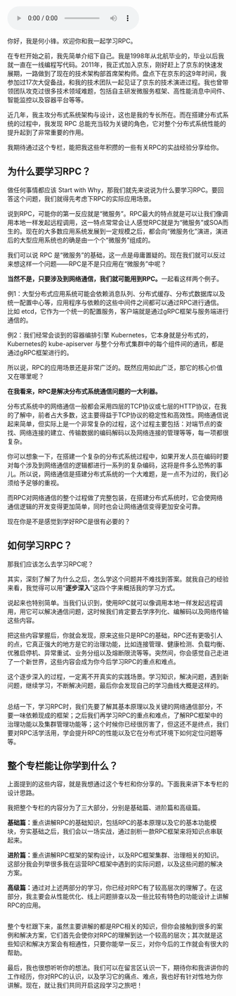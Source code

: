 <audio title="开篇词 _ 别老想着怎么用好RPC框架，你得多花时间琢磨原理" src="https://static001.geekbang.org/resource/audio/b5/15/b567a1a4a27577d97243acc07a50dd15.mp3" controls="controls"></audio> 
<p>你好，我是何小锋。欢迎你和我一起学习RPC。</p><p>在专栏开始之前，我先简单介绍下自己。我是1998年从北航毕业的，毕业以后我就一直在一线编程写代码。2011年，我正式加入京东，刚好赶上了京东的快速发展期，一路做到了现在的技术架构部首席架构师。盘点下在京东的这9年时间，我参加过17次大促备战，和我的技术团队一起见证了京东的技术演进过程。我也曾带领团队攻克过很多技术领域难题，包括自主研发微服务框架、高性能消息中间件、智能监控以及容器平台等等。</p><p>近几年，我主攻分布式系统架构与设计，这也是我的专长所在。而在搭建分布式系统的过程中，我发现 RPC  总能充当较为关键的角色，它对整个分布式系统性能的提升起到了非常重要的作用。</p><p>我期待通过这个专栏，能把我这些年积攒的一些有关RPC的实战经验分享给你。</p><h2>为什么要学习RPC？</h2><p>做任何事情都应该  Start with Why，那我们就先来说说为什么要学习RPC。要回答这个问题，我们就得先考虑下RPC的实际应用场景。</p><p>说到RPC，可能你的第一反应就是“微服务”。RPC最大的特点就是可以让我们像调用本地一样发起远程调用，这一特点常常会让人感觉RPC就是为“微服务”或SOA而生的。现在的大多数应用系统发展到一定规模之后，都会向“微服务化”演进，演进后的大型应用系统也的确是由一个个“微服务”组成的。</p><!-- [[[read_end]]] --><p>我们可以说 RPC 是“微服务”的基础，这一点是毋庸置疑的。现在我们就可以反过来想这样一个问题——RPC是不是只应用在“微服务”中呢？</p><p><strong>当然不是，只要涉及到网络通信，我们就可能用到RPC。</strong>一起看这样两个例子。</p><p>例1：大型分布式应用系统可能会依赖消息队列、分布式缓存、分布式数据库以及统一配置中心等，应用程序与依赖的这些中间件之间都可以通过RPC进行通信。比如 etcd，它作为一个统一的配置服务，客户端就是通过gRPC框架与服务端进行通信的。</p><p>例2：我们经常会谈到的容器编排引擎 Kubernetes，它本身就是分布式的，Kubernetes的 kube-apiserver 与整个分布式集群中的每个组件间的通讯，都是通过gRPC框架进行的。</p><p>所以说，RPC的应用场景还是非常广泛的。既然应用如此广泛，那它的核心价值又在哪里呢？</p><p><strong>在我看来，RPC是解决分布式系统通信问题的一大利器。</strong></p><p>分布式系统中的网络通信一般都会采用四层的TCP协议或七层的HTTP协议，在我的了解中，前者占大多数，这主要得益于TCP协议的稳定性和高效性。网络通信说起来简单，但实际上是一个非常复杂的过程，这个过程主要包括：对端节点的查找、网络连接的建立、传输数据的编码解码以及网络连接的管理等等，每一项都很复杂。</p><p>你可以想象一下，在搭建一个复杂的分布式系统过程中，如果开发人员在编码时要对每个涉及到网络通信的逻辑都进行一系列的复杂编码，这将是件多么恐怖的事儿。所以说，网络通信是搭建分布式系统的一个大难题，是一点不为过的，我们必须给予足够的重视。</p><p>而RPC对网络通信的整个过程做了完整包装，在搭建分布式系统时，它会使网络通信逻辑的开发变得更加简单，同时也会让网络通信变得更加安全可靠。</p><p>现在你是不是感觉到学好RPC是很有必要的？</p><h2>如何学习RPC？</h2><p>那我们应该怎么去学习RPC呢？</p><p>其实，深刻了解了为什么之后，怎么学这个问题并不难找到答案。就我自己的经验来看，我觉得可以用“<strong>逐步深入</strong>”这四个字来概括我的学习方式。</p><p>说起来也特别简单。当我们认识到，使用RPC就可以像调用本地一样发起远程调用，用它可以解决通信问题，这时候我们肯定要去学序列化、编解码以及网络传输这些内容。</p><p>把这些内容掌握后，你就会发现，原来这些只是RPC的基础，RPC还有更吸引人的点，它真正强大的地方是它的治理功能，比如连接管理、健康检测、负载均衡、优雅启停机、异常重试、业务分组以及熔断限流等等。突然间，你会感觉自己走进了一个新世界，这些内容会成为你今后学习RPC的重点和难点。</p><p>这个逐步深入的过程，一定离不开真实的实践场景。学习知识，解决问题，遇到新问题，继续学习，不断解决问题，最后你会发现自己的学习曲线大概是这样的。</p><p><img src="https://static001.geekbang.org/resource/image/74/8c/74539ca9da65ee0461ddb9299c277f8c.jpeg" alt=""></p><p>总结一下，学习RPC时，我们先要了解其基本原理以及关键的网络通信部分，不要一味依赖现成的框架；之后我们再学习RPC的重点和难点，了解RPC框架中的治理功能以及集群管理功能等；这个时候你已经很厉害了，但这还不是终点，我们要对RPC活学活用，学会提升RPC的性能以及它在分布式环境下如何定位问题等等。</p><h2>整个专栏能让你学到什么？</h2><p>上面提到的这些内容，就是我想通过这个专栏和你分享的。下面我来讲下本专栏的设计思路。</p><p>我把整个专栏的内容分为了三大部分，分别是基础篇、进阶篇和高级篇。</p><p><strong>基础篇：</strong>重点讲解RPC的基础知识，包括RPC的基本原理以及它的基本功能模块，夯实基础之后，我们会以一场实战，通过剖析一款RPC框架来将知识点串联起来。</p><p><strong>进阶篇：</strong>重点讲解RPC框架的架构设计，以及RPC框架集群、治理相关的知识。这部分我会列举很多我在运营RPC框架中遇到的实际问题，以及这些问题的解决方案。</p><p><strong>高级篇：</strong>通过对上述两部分的学习，你已经对RPC有了较高层次的理解了。在这部分，我主要会从性能优化、线上问题排查以及一些比较有特色的功能设计上讲解RPC的应用。</p><p><img src="https://static001.geekbang.org/resource/image/d1/bf/d15af80828fc3a9da2fea7a1aa232dbf.jpg" alt=""></p><p>整个专栏跟下来，虽然主要讲解的都是RPC相关的知识，但你会接触到很多的案例和解决方案，它们首先会使你对RPC的理解到达一个较高的层次；其次就是这些知识和解决方案会有相通性，只要你能举一反三，对你今后的工作就会有很大的帮助。</p><p>最后，我也很想听听你的想法。我们可以在留言区认识一下，期待你和我讲讲你的工作经历，你对RPC的认识，以及学习它的痛点、难点，我也好有针对性地为你讲解。现在，就让我们共同开启这段学习之旅吧！</p>